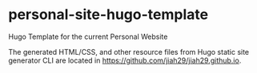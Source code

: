 # personal-site-hugo-template
Hugo Template for the current Personal Website

The generated HTML/CSS, and other resource files from Hugo static site generator CLI are located in https://github.com/jiah29/jiah29.github.io.

